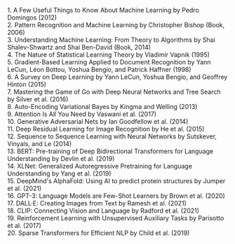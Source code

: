 1\. A Few Useful Things to Know About Machine Learning by Pedro Domingos (2012)  
2\. Pattern Recognition and Machine Learning by Christopher Bishop (Book, 2006\)  
3\. Understanding Machine Learning: From Theory to Algorithms by Shai Shalev-Shwartz and Shai Ben-David (Book, 2014\)  
4\. The Nature of Statistical Learning Theory by Vladimir Vapnik (1995)  
5\. Gradient-Based Learning Applied to Document Recognition by Yann LeCun, Léon Bottou, Yoshua Bengio, and Patrick Haffner (1998)  
6\. A Survey on Deep Learning by Yann LeCun, Yoshua Bengio, and Geoffrey Hinton (2015)  
7\. Mastering the Game of Go with Deep Neural Networks and Tree Search by Silver et al. (2016)  
8\. Auto-Encoding Variational Bayes by Kingma and Welling (2013)  
9\. Attention Is All You Need by Vaswani et al. (2017)  
10\. Generative Adversarial Nets by Ian Goodfellow et al. (2014)  
11\. Deep Residual Learning for Image Recognition by He et al. (2015)  
12\. Sequence to Sequence Learning with Neural Networks by Sutskever, Vinyals, and Le (2014)  
13\. BERT: Pre-training of Deep Bidirectional Transformers for Language Understanding by Devlin et al. (2019)  
14\. XLNet: Generalized Autoregressive Pretraining for Language Understanding by Yang et al. (2019)  
15\. DeepMind's AlphaFold: Using AI to predict protein structures by Jumper et al. (2021)  
16\. GPT-3: Language Models are Few-Shot Learners by Brown et al. (2020)  
17\. DALL·E: Creating Images from Text by Ramesh et al. (2021)  
18\. CLIP: Connecting Vision and Language by Radford et al. (2021)  
19\. Reinforcement Learning with Unsupervised Auxiliary Tasks by Parisotto et al. (2017)  
20\. Sparse Transformers for Efficient NLP by Child et al. (2019)  
